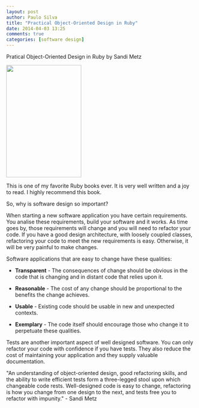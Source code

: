 ```yaml
---
layout: post
author: Paulo Silva
title: "Practical Object-Oriented Design in Ruby"
date: 2014-04-03 13:25
comments: true
categories: [software design]
---
```


Pratical Object-Oriented Design in Ruby by Sandi Metz

<img src="{{ root_url }}/images/poodr.jpeg" height="300px" width="200px"/>

This is one of my favorite Ruby books ever. It is very well written and a joy to read. I highly recommend this book.

So, why is software design so important?

When starting a new software application you have certain requirements. You analise these requirements, build your software and it works. As time goes by, those requirements will change and you will need to refactor your code. If you have a good design architecture, with loosely coupled classes, refactoring your code to meet the new requirements is easy. Otherwise, it will be very painful to make changes.


<!-- more -->


Software applications that are easy to change have these qualities:

* **Transparent** - The consequences of change should be obvious in the code that is changing and in distant code that relies upon it.

* **Reasonable** - The cost of any change should be proportional to the benefits the change achieves.

* **Usable** - Existing code should be usable in new and unexpected contexts.

* **Exemplary** - The code itself should encourage those who change it to perpetuate
these qualities.


Tests are another important aspect of well designed software. You can only refactor your code with confidence if you have tests. They also reduce the cost of maintaining your application and they supply valuable documentation.

"An understanding of object-oriented design, good refactoring skills, and the ability to write efficient tests form a three-legged stool upon which changeable code rests. Well-designed code is easy to change, refactoring is how you change from one design to the next, and tests free you to refactor with impunity." - Sandi Metz
